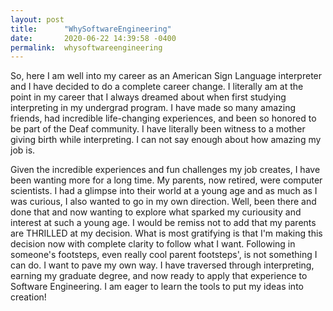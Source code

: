 ```yaml
---
layout: post
title:      "WhySoftwareEngineering"
date:       2020-06-22 14:39:58 -0400
permalink:  whysoftwareengineering
---
```



So, here I am well into my career as an American Sign Language interpreter and I have decided to do a complete career change. I literally am at the point in my career that I always dreamed about when first studying interpreting in my undergrad program. I have made so many amazing friends, had incredible life-changing experiences, and been so honored to be part of the Deaf community. I have literally been witness to a mother giving birth while interpreting. I can not say enough about how amazing my job is.

Given the incredible experiences and fun challenges my job creates, I have been wanting more for a long time. My parents, now retired, were computer scientists. I had a glimpse into their world at a young age and as much as I was curious, I also wanted to go in my own direction. Well, been there and done that and now wanting to explore what sparked my curiousity and interest at such a young age. I would be remiss not to add that my parents are THRILLED at my decision. What is most gratifying is that I'm making this decision now with complete clarity to follow what I want. Following in someone's footsteps, even really cool parent footsteps', is not something I can do. I want to pave my own way. I have traversed through interpreting, earning my graduate degree, and now ready to apply that experience to Software Engineering. I am eager to learn the tools to put my ideas into creation!
